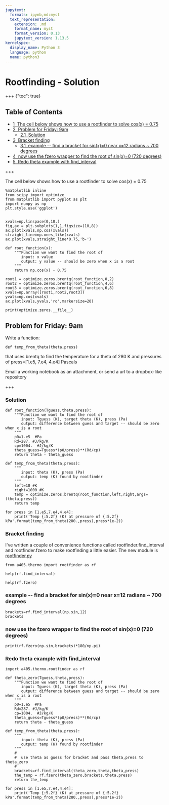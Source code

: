 ```yaml
---
jupytext:
  formats: ipynb,md:myst
  text_representation:
    extension: .md
    format_name: myst
    format_version: 0.13
    jupytext_version: 1.13.5
kernelspec:
  display_name: Python 3
  language: python
  name: python3
---
```


# Rootfinding - Solution

+++ {"toc": true}

## Table of Contents

<div class="toc" style="margin-top: 1em;"><ul class="toc-item"><li><span><a href="#The-cell-below-shows-how-to-use-a-rootfinder-to-solve-cos(x)-=-0.75" data-toc-modified-id="The-cell-below-shows-how-to-use-a-rootfinder-to-solve-cos(x)-=-0.75-1"><span class="toc-item-num">1&nbsp;&nbsp;</span>The cell below shows how to use a rootfinder to solve cos(x) = 0.75</a></span></li><li><span><a href="#Problem-for-Friday:--9am" data-toc-modified-id="Problem-for-Friday:--9am-2"><span class="toc-item-num">2&nbsp;&nbsp;</span>Problem for Friday:  9am</a></span><ul class="toc-item"><li><span><a href="#Solution" data-toc-modified-id="Solution-2.1"><span class="toc-item-num">2.1&nbsp;&nbsp;</span>Solution</a></span></li></ul></li><li><span><a href="#Bracket-finding" data-toc-modified-id="Bracket-finding-3"><span class="toc-item-num">3&nbsp;&nbsp;</span>Bracket finding</a></span><ul class="toc-item"><li><span><a href="#example----find-a-bracket-for-sin(x)=0-near-x=12-radians-~-700-degrees" data-toc-modified-id="example----find-a-bracket-for-sin(x)=0-near-x=12-radians-~-700-degrees-3.1"><span class="toc-item-num">3.1&nbsp;&nbsp;</span>example -- find a bracket for sin(x)=0 near x=12 radians ~ 700 degrees</a></span></li></ul></li><li><span><a href="#now-use-the-fzero-wrapper-to-find-the-root-of-sin(x)=0--(720-degrees)" data-toc-modified-id="now-use-the-fzero-wrapper-to-find-the-root-of-sin(x)=0--(720-degrees)-4"><span class="toc-item-num">4&nbsp;&nbsp;</span>now use the fzero wrapper to find the root of sin(x)=0  (720 degrees)</a></span></li><li><span><a href="#Redo-theta-example-with-find_interval" data-toc-modified-id="Redo-theta-example-with-find_interval-5"><span class="toc-item-num">5&nbsp;&nbsp;</span>Redo theta example with find_interval</a></span></li></ul></div>

+++

The cell below shows how to use a rootfinder to solve cos(x) = 0.75

```{code-cell} ipython3
%matplotlib inline
from scipy import optimize
from matplotlib import pyplot as plt
import numpy as np
plt.style.use('ggplot')


xvals=np.linspace(0,10.)
fig,ax = plt.subplots(1,1,figsize=(10,8))
ax.plot(xvals,np.cos(xvals))
straight_line=np.ones_like(xvals)
ax.plot(xvals,straight_line*0.75,'b-')

def root_function(x):
    """Function we want to find the root of
       input: x value
       output: y value -- should be zero when x is a root
    """
    return np.cos(x) - 0.75

root1 = optimize.zeros.brentq(root_function,0,2)
root2 = optimize.zeros.brentq(root_function,4,6)
root3 = optimize.zeros.brentq(root_function,6,8)
xvals=np.array([root1,root2,root3])
yvals=np.cos(xvals)
ax.plot(xvals,yvals,'ro',markersize=20)

print(optimize.zeros.__file__)
```

## Problem for Friday:  9am

Write a function:
    
    def temp_from_theta(theta,press)
    
that uses brentq to find the temperature for a theta of 280 K and pressures of press=[1.e5, 7.e4, 4.e4] Pascals

Email a working notebook as an attachment, or send a url to a dropbox-like repository

+++

### Solution

```{code-cell} ipython3
def root_function(Tguess,theta,press):
    """Function we want to find the root of
       input: Tguess (K), target theta (K), press (Pa)
       output: difference between guess and target -- should be zero when x is a root
    """
    p0=1.e5  #Pa
    Rd=287. #J/kg/K
    cp=1004.  #J/kg/K     
    theta_guess=Tguess*(p0/press)**(Rd/cp)
    return theta - theta_guess
```

```{code-cell} ipython3
def temp_from_theta(theta,press):
    """
       input: theta (K), press (Pa)
       output: temp (K) found by rootfinder
    """     
    left=10 #K
    right=1000 #K
    temp = optimize.zeros.brentq(root_function,left,right,args=(theta,press))
    return temp

for press in [1.e5,7.e4,4.e4]:
    print('Temp {:5.2f} (K) at pressure of {:5.2f} kPa'.format(temp_from_theta(280.,press),press*1e-2))
```

### Bracket finding

I've written a couple of convenience functions called rootfinder.find_interval and
rootfinder.fzero to make rootfinding a little easier.   The new module is 
[rootfinder.py](https://github.com/phaustin/atsc405_2018/blob/master/a405/thermo/rootfinder.py)

```{code-cell} ipython3
from a405.thermo import rootfinder as rf
```

```{code-cell} ipython3
help(rf.find_interval)
```

```{code-cell} ipython3
help(rf.fzero)
```

### example -- find a bracket for sin(x)=0 near x=12 radians ~ 700 degrees

```{code-cell} ipython3
brackets=rf.find_interval(np.sin,12)
brackets
```

### now use the fzero wrapper to find the root of sin(x)=0  (720 degrees)

```{code-cell} ipython3
print(rf.fzero(np.sin,brackets)*180/np.pi)
```

### Redo theta example with find_interval

```{code-cell} ipython3
import a405.thermo.rootfinder as rf

def theta_zero(Tguess,theta,press):
    """Function we want to find the root of
       input: Tguess (K), target theta (K), press (Pa)
       output: difference between guess and target -- should be zero when x is a root
    """
    p0=1.e5  #Pa
    Rd=287. #J/kg/K
    cp=1004.  #J/kg/K     
    theta_guess=Tguess*(p0/press)**(Rd/cp)
    return theta - theta_guess
```

```{code-cell} ipython3
def temp_from_theta(theta,press):
    """
       input: theta (K), press (Pa)
       output: temp (K) found by rootfinder
    """     
    #
    #  use theta as guess for bracket and pass theta,press to theta_zero
    #
    brackets=rf.find_interval(theta_zero,theta,theta,press)
    the_temp = rf.fzero(theta_zero,brackets,theta,press)
    return the_temp

for press in [1.e5,7.e4,4.e4]:
    print('Temp {:5.2f} (K) at pressure of {:5.2f} kPa'.format(temp_from_theta(280.,press),press*1e-2))
```

```{code-cell} ipython3

```

```{code-cell} ipython3

```
